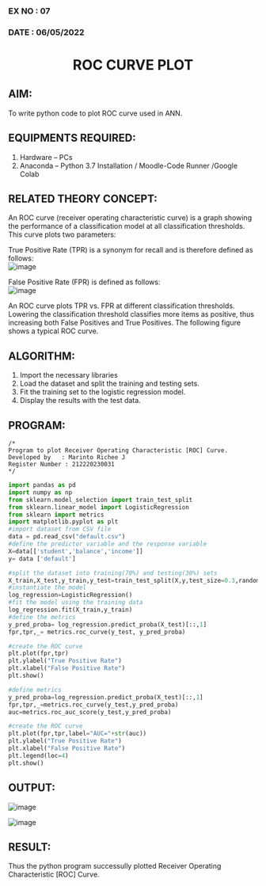 ### EX NO : 07
### DATE  : 06/05/2022
# <p align="center"> ROC CURVE PLOT </p>
## AIM:
   To write python code to plot ROC curve used in ANN.
## EQUIPMENTS REQUIRED:
1. Hardware – PCs
2. Anaconda – Python 3.7 Installation / Moodle-Code Runner /Google Colab

## RELATED THEORY CONCEPT:
An ROC curve (receiver operating characteristic curve) is a graph showing the performance of a classification model at all classification thresholds. This curve plots two parameters:

True Positive Rate (TPR) is a synonym for recall and is therefore defined as follows:<br>
![image](https://user-images.githubusercontent.com/65499285/169470483-10795e69-467b-4630-9dcd-e2e0e5cfe06b.png)

False Positive Rate (FPR) is defined as follows:<br>
![image](https://user-images.githubusercontent.com/65499285/169470537-ba1e1970-45ef-4c41-b939-b62083472dd4.png)

An ROC curve plots TPR vs. FPR at different classification thresholds. Lowering the classification threshold classifies more items as positive, thus increasing both False Positives and True Positives. The following figure shows a typical ROC curve.

## ALGORITHM:
1. Import the necessary libraries 
2. Load the dataset and split the training and testing sets.
3. Fit the training set to the logistic regression model.
4. Display the results with the test data.

## PROGRAM:
```
/*
Program to plot Receiver Operating Characteristic [ROC] Curve.
Developed by   : Marinto Richee J
Register Number : 212220230031
*/
```
```python
import pandas as pd
import numpy as np
from sklearn.model_selection import train_test_split
from sklearn.linear_model import LogisticRegression
from sklearn import metrics
import matplotlib.pyplot as plt
#import dataset from CSV file
data = pd.read_csv("default.csv")
#define the predictor variable and the response variable
X=data[['student','balance','income']]
y= data ['default']

#split the dataset into training(70%) and testing(30%) sets
X_train,X_test,y_train,y_test=train_test_split(X,y,test_size=0.3,random_state=0)
#instantiate the model
log_regression=LogisticRegression()
#fit the model using the training data 
log_regression.fit(X_train,y_train)
#define the metrics
y_pred_proba= log_regression.predict_proba(X_test)[::,1]
fpr,tpr,_= metrics.roc_curve(y_test, y_pred_proba)

#create the ROC curve
plt.plot(fpr,tpr)
plt.ylabel("True Positive Rate")
plt.xlabel("False Positive Rate")
plt.show()

#define metrics
y_pred_proba=log_regression.predict_proba(X_test)[::,1]
fpr,tpr,_=metrics.roc_curve(y_test,y_pred_proba)
auc=metrics.roc_auc_score(y_test,y_pred_proba)

#create the ROC curve
plt.plot(fpr,tpr,label="AUC="+str(auc))
plt.ylabel("True Positive Rate")
plt.xlabel("False Positive Rate")
plt.legend(loc=4)
plt.show()
```

## OUTPUT:
![image](https://user-images.githubusercontent.com/65499285/169471610-0bf9594c-8a6e-431b-9721-68b516069854.png)

![image](https://user-images.githubusercontent.com/65499285/169471636-fffd4f1a-8bfe-4c85-b614-0008297c48ff.png)


## RESULT:
Thus the python program successully plotted Receiver Operating Characteristic [ROC] Curve.
